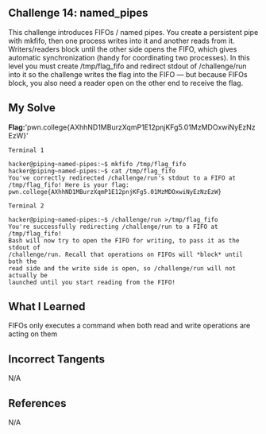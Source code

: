 ## Challenge 14: named_pipes

This challenge introduces FIFOs / named pipes. You create a persistent pipe with mkfifo, then one process writes into it and another reads from it. Writers/readers block until the other side opens the FIFO, which gives automatic synchronization (handy for coordinating two processes).
In this level you must create /tmp/flag_fifo and redirect stdout of /challenge/run into it so the challenge writes the flag into the FIFO — but because FIFOs block, you also need a reader  open on the other end to receive the flag.


## My Solve
**Flag:**'pwn.college{AXhhND1MBurzXqmP1E12pnjKFg5.01MzMDOxwiNyEzNzEzW}'

```
Terminal 1 

hacker@piping~named-pipes:~$ mkfifo /tmp/flag_fifo
hacker@piping~named-pipes:~$ cat /tmp/flag_fifo
You've correctly redirected /challenge/run's stdout to a FIFO at 
/tmp/flag_fifo! Here is your flag:
pwn.college{AXhhND1MBurzXqmP1E12pnjKFg5.01MzMDOxwiNyEzNzEzW}

Terminal 2 

hacker@piping~named-pipes:~$ /challenge/run >/tmp/flag_fifo
You're successfully redirecting /challenge/run to a FIFO at /tmp/flag_fifo! 
Bash will now try to open the FIFO for writing, to pass it as the stdout of 
/challenge/run. Recall that operations on FIFOs will *block* until both the 
read side and the write side is open, so /challenge/run will not actually be 
launched until you start reading from the FIFO!
```


## What I Learned 

FIFOs only executes a command when both read and write operations are acting on them 



## Incorrect Tangents
   
N/A


## References

N/A

